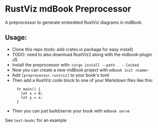 # RustViz mdBook Preprocessor

A preprocessor to generate embedded RustViz diagrams in mdBook.

## Usage:
  * Clone this repo (todo: add crates.io package for easy install)
  * TODO: need to also download RustViz2 along with the mdbook-plugin JS
  * Install the preprocessor with: `cargo install --path . --locked`
  * Now you can create a new mdBook project with `mdbook init <name>`
  * Add `[preprocessor.rustviz]` to your book's toml
  * Then add a RustViz code block to one of your Markdown files like this: 
    ```rv
      fn main() {
        let x = 8;
        let y = x;
      }
    ```
  * Then you can just build/serve your book with `mdbook serve`

See `test-book/` for an example